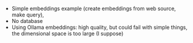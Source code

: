 * Simple embeddings example (create embeddings from web source, make query),
* No database
* Using Ollama embeddings: high quality, but could fail with simple things, the dimensional space is too large (I suppose)